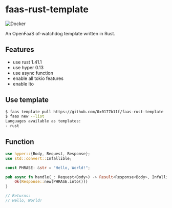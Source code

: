 # faas-rust-template

![Docker](https://github.com/0x0177b11f/faas-rust-template/workflows/Docker/badge.svg)

An OpenFaaS of-watchdog template written in Rust.

## Features

- use rust 1.41.1
- use hyper 0.13
- use async function
- enable all tokio features
- enable lto

## Use template

```sh
$ faas template pull https://github.com/0x0177b11f/faas-rust-template
$ faas new --list
Languages available as templates:
- rust
```

## Function

```Rust
use hyper::{Body, Request, Response};
use std::convert::Infallible;

const PHRASE: &str = "Hello, World!";

pub async fn handle(_: Request<Body>) -> Result<Response<Body>, Infallible> {
    Ok(Response::new(PHRASE.into()))
}

// Returns:
// Hello, World!
```
